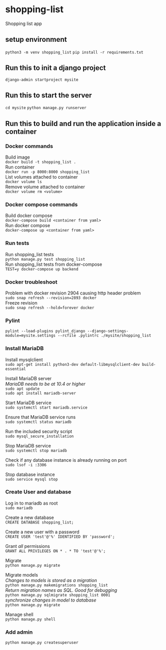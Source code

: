 # shopping-list
Shopping list app

## setup environment
`python3 -m venv shopping_list`
`pip install -r requirements.txt`

## Run this to init a django project
`django-admin startproject mysite`

## Run this to start the server
`cd mysite`
`python manage.py runserver`

## Run this to build and run the application inside a container
### Docker commands
Build image\
`docker build -t shopping_list .`\
Run container\
`docker run -p 8000:8000 shopping_list`\
List volumes attached to container\
`docker volume ls`\
Remove volume attached to container\
`docker volume rm <volume>`

### Docker compose commands
Build docker compose\
`docker-compose build <container from yaml>`\
Run docker compose\
`docker-compose up <container from yaml>`

### Run tests
Run shopping_list tests\
`python manage.py test shopping_list`\
Run shopping_list tests from docker-compose\
`TEST=y docker-compose up backend`

### Docker troubleshoot
Problem with docker revision 2904 causing http header problem\
`sudo snap refresh --revision=2893 docker`\
Freeze revision\
`sudo snap refresh --hold=forever docker`

### Pylint
`pylint --load-plugins pylint_django --django-settings-module=mysite.settings --rcfile .pylintrc ./mysite/shopping_list`

### Install MariaDB
Install mysqlclient\
`sudo apt-get install python3-dev default-libmysqlclient-dev build-essential`

Install MariaDB server\
*MariaDB needs to be at 10.4 or higher*\
`sudo apt update`\
`sudo apt install mariadb-server`

Start MariaDB service\
`sudo systemctl start mariadb.service`

Ensure that MariaDB service runs\
`sudo systemctl status mariadb`

Run the included security script\
`sudo mysql_secure_installation`

Stop MariaDB service\
`sudo systemctl stop mariadb`

Check if any database instance is already running on port\
`sudo lsof -i :3306`

Stop database instance\
`sudo service mysql stop`

### Create User and database
Log in to mariadb as root\
`sudo mariadb`

Create a new database\
`CREATE DATABASE shopping_list;`

Create a new user with a password\
`CREATE USER 'test'@'%' IDENTIFIED BY 'password';`

Grant *all* permissions\
`GRANT ALL PRIVILEGES ON * . * TO 'test'@'%';`

Migrate\
`python manage.py migrate`

Migrate models\
*Changes to models is stored as a migration*\
`python manage.py makemigrations shopping_list`\
*Return migration names as SQL. Good for debugging*\
`python manage.py sqlmigrate shopping_list 0001`\
*synchronize changes in model to database* \
`python manage.py migrate`

Manage shell\
`python manage.py shell`

### Add admin
`python manage.py createsuperuser`
